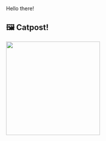 Hello there!



## 🖼️ Catpost!

<sub>
    <img src="https://cdn2.thecatapi.com/images/MjA1MTc4Mw.jpg" height="256">
</sub>

